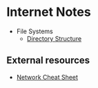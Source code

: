 # Internet Notes

* File Systems
  * [Directory Structure](file-systems/directory-structure.md)

## External resources

* [Network Cheat Sheet](https://github.com/bitmand/network-cheat-sheet)
